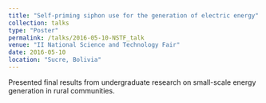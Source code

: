```yaml
---
title: "Self-priming siphon use for the generation of electric energy"
collection: talks
type: "Poster"
permalink: /talks/2016-05-10-NSTF_talk
venue: "II National Science and Technology Fair"
date: 2016-05-10
location: "Sucre, Bolivia"
---
```


Presented final results from undergraduate research on small-scale energy generation in rural communities.
